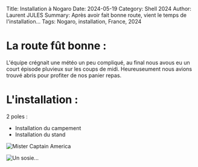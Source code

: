 Title: Installation à Nogaro
Date: 2024-05-19
Category: Shell 2024
Author: Laurent JULES
Summary: Après avoir fait bonne route, vient le temps de l'installation...
Tags: Nogaro, installation, France, 2024


# La route fût bonne :

L'équipe crégnait une météo un peu compliqué, au final nous avous eu un court épisode pluvieux sur les coups de midi.
Heureuseument nous avions trouvé abris pour profiter de nos panier repas.

# L'installation :

2 poles :

- Installation du campement
- Installation du stand

![Mister Captain America](<../images/Shell-2024/03-Eco-Marathon-2024/03-Installation/WhatsApp Image 2024-05-19 at 20.08.54.jpeg>)

![Un sosie...](../images/Shell-2024/03-Eco-Marathon-2024/03-Installation/81e8308a-4af4-4abd-88cc-2b1079dd0a04.jpg)